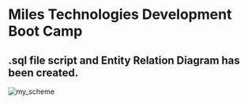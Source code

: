 # Miles Technologies Development Boot Camp
## .sql file script and Entity Relation Diagram has been created.
![my_scheme](https://user-images.githubusercontent.com/49266473/104472133-36820480-55ee-11eb-86cb-7f2f2fe5529d.png)

